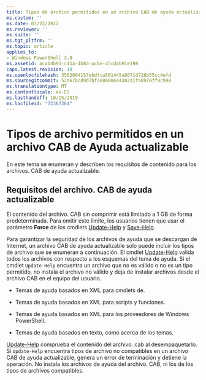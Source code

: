 ```yaml
---
title: Tipos de archivo permitidos en un archivo CAB de ayuda actualizable | Microsoft Docs
ms.custom: ''
ms.date: 03/22/2012
ms.reviewer: ''
ms.suite: ''
ms.tgt_pltfrm: ''
ms.topic: article
applies_to:
- Windows PowerShell 3.0
ms.assetid: acabdb93-c41a-4b8d-acbe-45cdab91e198
caps.latest.revision: 10
ms.openlocfilehash: 3562804157ebdfca561445a8671d726b55cc4efd
ms.sourcegitcommit: 52a67bcd9d7bf3e8600ea4302d1fa8970ff9c998
ms.translationtype: MT
ms.contentlocale: es-ES
ms.lasthandoff: 10/15/2019
ms.locfileid: "72367264"
---
```

# <a name="file-types-permitted-in-an-updatable-help-cab-file"></a>Tipos de archivo permitidos en un archivo CAB de Ayuda actualizable

En este tema se enumeran y describen los requisitos de contenido para los archivos. CAB de ayuda actualizable.

## <a name="updatable-help-cab-file-requirements"></a>Requisitos del archivo. CAB de ayuda actualizable

El contenido del archivo. CAB sin comprimir está limitado a 1 GB de forma predeterminada. Para omitir este límite, los usuarios tienen que usar el parámetro **Force** de los cmdlets [Update-Help](/powershell/module/Microsoft.PowerShell.Core/Update-Help) y [Save-Help](/powershell/module/Microsoft.PowerShell.Core/Save-Help) .

Para garantizar la seguridad de los archivos de ayuda que se descargan de Internet, un archivo CAB de ayuda actualizable solo puede incluir los tipos de archivo que se enumeran a continuación. El cmdlet [Update-Help](/powershell/module/Microsoft.PowerShell.Core/Update-Help) valida todos los archivos con respecto a los esquemas del tema de ayuda. Si el cmdlet `Update-Help` encuentra un archivo que no es válido o no es un tipo permitido, no instala el archivo no válido y deja de instalar archivos desde el archivo CAB en el equipo del usuario.

- Temas de ayuda basados en XML para cmdlets de.

- Temas de ayuda basados en XML para scripts y funciones.

- Temas de ayuda basados en XML para los proveedores de Windows PowerShell.

- Temas de ayuda basados en texto, como acerca de los temas.

[Update-Help](/powershell/module/Microsoft.PowerShell.Core/Update-Help) comprueba el contenido del archivo. cab al desempaquetarlo. Si `Update-Help` encuentra tipos de archivo no compatibles en un archivo CAB de ayuda actualizable, genera un error de terminación y detiene la operación. No instala los archivos de ayuda del archivo. CAB, ni los de los tipos de archivos compatibles.